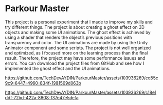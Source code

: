 # Parkour Master

This project is a personal experiment that I made to improve my skills and try different things. The project is about creating a ghost effect on 3D objects and making some UI animations. The ghost effect is achieved by using a shader that renders the object’s previous positions with transparency and color. The UI animations are made by using the Unity Animator component and some scripts. The project is not well organized and optimized, as I focused more on the learning process than the final result. Therefore, the project may have some performance issues and errors. You can download the project files from GitHub and see how I implemented the ghost effect and the UI animations.



https://github.com/TechDevAYDIN/ParkourMaster/assets/103936269/cd55c9c9-6447-4990-834f-1981569d063b



https://github.com/TechDevAYDIN/ParkourMaster/assets/103936269/c18e1ddf-72bd-422a-8608-f37e47e5defa

